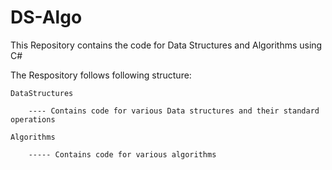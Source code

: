 # DS-Algo
This Repository contains the code for Data Structures and Algorithms using C#

The Respository follows following structure:

  	DataStructures
	
    	---- Contains code for various Data structures and their standard operations
		
  	Algorithms
	
    	----- Contains code for various algorithms
